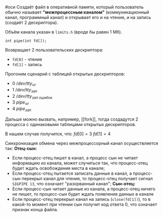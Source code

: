 #оси 
Создаёт файл в оперативной памяти, который пользователь обычно называет **"межпроцессным каналом"** (коммуникационный канал, программный канал) и открывает его и на чтение, и на запись (создаёт 2 дескриптора).

Объём канала указан в `limits.h` (вроде бы равен 1 Мб).
```
int pipe(int fd[]);
```

Возвращает 2 пользовательских дескриптора:
- `fd[0]` - чтение
- `fd[1]` - запись

Прогоним сценарий с таблицей открытых дескрипторов:
- $0 \ /dev/tty_{чт}$
- $1 \ /dev/tty_{зап}$
- $2 \ /dev/tty_{зап \ ошибок}$
- $3 \ pipe_{чт}$
- $4 \ pipe_{зап}$

Дальше можно вызвать, например, [[fork]], тогда создадутся 2 процесса с одинаковыми таблицами открытых дескрипторов.

В нашем случае получится, что:
$fd[0] = 3$
$fd[1] = 4$

Синхронизация обмена через межпроцессорный канал осуществляется так:
**Отец-сын:**
- Если процесс-отец пишет в канал, а процесс сын не читает информацию из канала, может случиться так, что процесс-отец будет ждать освобождения места в канале;
- Если процесс-отец пытается записать данные в канал, а процесс-сын перекрыл канал для чтения, то процесс-отец получает сигнал `SIGPIPE 13`, что означает "разорванный канал";
**Сын-отец:**
- Если процесс-сын читает данные из канала, а процесс-отец ничего не пишет, то процесс-сын будет ждать появления данных в канале
- Если процесс-отец перекрыл канал на запись (`close(fd[1])`), то в какой-то момент при чтении сын получит код ответа 0, что означает признак конца файла.